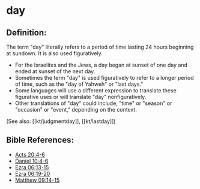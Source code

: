 # day #

## Definition: ##

The term "day" literally refers to a period of time lasting 24 hours beginning at sundown. It is also used figuratively.

* For the Israelites and the Jews, a day began at sunset of one day and ended at sunset of the next day.
* Sometimes the term "day" is used figuratively to refer to a longer period of time, such as the "day of Yahweh" or "last days."
* Some languages will use a different expression to translate these figurative uses or will translate "day" nonfiguratively.
* Other translations of "day" could include, "time" or "season" or "occasion" or "event," depending on the context.

(See also: [[kt/judgmentday]], [[kt/lastday]])

## Bible References: ##

* [Acts 20:4-6](en/tn/act/help/20/04)
* [Daniel 10:4-6](en/tn/dan/help/10/04)
* [Ezra 06:13-15](en/tn/ezr/help/06/13)
* [Ezra 06:19-20](en/tn/ezr/help/06/19)
* [Matthew 09:14-15](en/tn/mat/help/09/14)